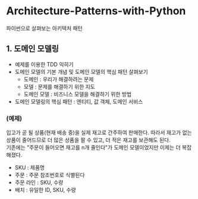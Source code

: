 # Architecture-Patterns-with-Python
파이썬으로 살펴보는 아키텍처 패턴

## 1. 도메인 모델링
- 예제를 이용한 TDD 익히기
- 도메인 모델의 기본 개념 및 도메인 모델의 핵심 패턴 살펴보기
  - 도메인 : 우리가 해결하려는 문제
  - 모델 : 문제를 해결하기 위한 지도 
  - 도메인 모델 : 비즈니스 모델을 해결하기 위한 방법
- 도메인 모델링의 핵심 패턴 : 엔티티, 값 객체, 도메인 서비스


### (예제)
입고가 곧 될 상품(현재 배송 중)을 실제 재고로 간주하여 판매한다.
따라서 재고가 없는 상품이 줄어드므로 더 많은 상품을 팔 수 있고, 더 적은 재고를 보관해도 된다.  
기존에는 "주문이 들어오면 재고를 n개 줄인다"가 도메인 모델이었지만 이제는 더 복잡해졌다.
- SKU : 제품명
- 주문 : 주문 참조번호로 식별된다
- 주문 라인 : SKU, 수량
- 배치 : 유일한 ID, SKU, 수량